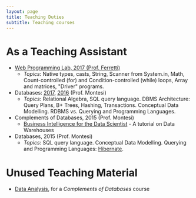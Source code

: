 ```yaml
---
layout: page
title: Teaching Duties
subtitle: Teaching courses
---
```


# As a Teaching Assistant
* [Web Programming Lab, 2017 (Prof. Ferretti)](https://jackbergus.github.io/teaching/LPI17)
  * *Topics*: Native types, casts, String, Scanner from System.in, Math, Count-controlled (for) and Condition-controlled (while) loops, Array and matrices, "Driver" programs.
* Databases: [2017](https://jackbergus.github.io/teaching/BD#lab-sessions-2017), [2016](https://jackbergus.github.io/teaching/BD#lab-sessions-2016) (Prof. Montesi)
  * *Topics*: Relational Algebra,  SQL query language. DBMS Architecture: Query Plans, B+ Trees, Hashing, Transactions. Conceptual Data Modelling. RDBMS vs. Querying and Programming Languages.
* Complements of Databases, 2015 (Prof. Montesi)
  * [Business Intelligence for the 
Data Scientist](https://jackbergus.alwaysdata.net/DWTUT15.pdf) - A tutorial on Data Warehouses
* Databases, 2015 (Prof. Montesi)
  * *Topics*:  SQL query language. Conceptual Data Modelling. Querying and Programming Languages: [Hibernate](https://github.com/jackbergus/javahibernateexample/tree/master/hibernate_tutorial_2015).

# Unused Teaching Material

* [Data Analysis](https://jackbergus.github.io/teaching/dataanalysis/), for a *Complements of Databases* course
